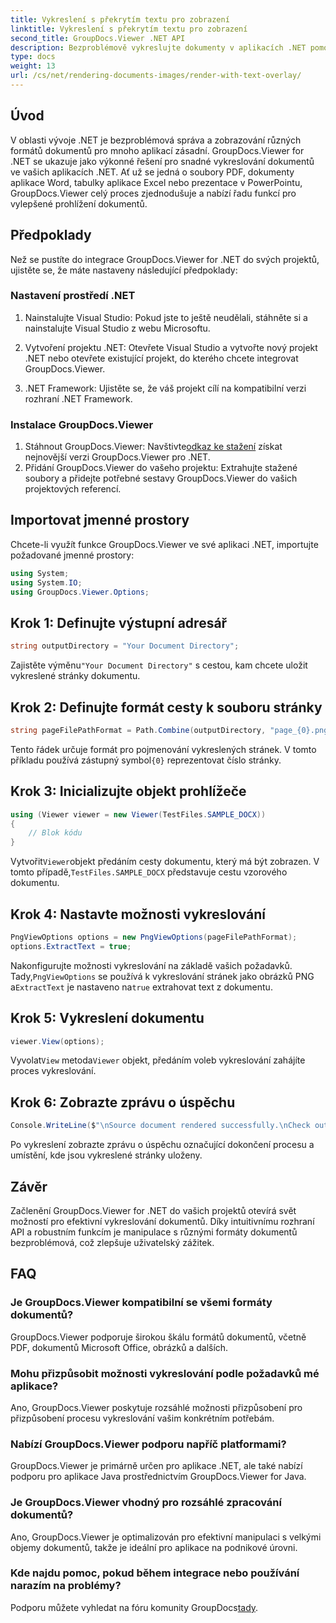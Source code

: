 ```yaml
---
title: Vykreslení s překrytím textu pro zobrazení
linktitle: Vykreslení s překrytím textu pro zobrazení
second_title: GroupDocs.Viewer .NET API
description: Bezproblémově vykreslujte dokumenty v aplikacích .NET pomocí GroupDocs.Viewer, který podporuje různé formáty pro lepší uživatelskou zkušenost.
type: docs
weight: 13
url: /cs/net/rendering-documents-images/render-with-text-overlay/
---
```

## Úvod
V oblasti vývoje .NET je bezproblémová správa a zobrazování různých formátů dokumentů pro mnoho aplikací zásadní. GroupDocs.Viewer for .NET se ukazuje jako výkonné řešení pro snadné vykreslování dokumentů ve vašich aplikacích .NET. Ať už se jedná o soubory PDF, dokumenty aplikace Word, tabulky aplikace Excel nebo prezentace v PowerPointu, GroupDocs.Viewer celý proces zjednodušuje a nabízí řadu funkcí pro vylepšené prohlížení dokumentů.
## Předpoklady
Než se pustíte do integrace GroupDocs.Viewer for .NET do svých projektů, ujistěte se, že máte nastaveny následující předpoklady:
### Nastavení prostředí .NET
1. Nainstalujte Visual Studio: Pokud jste to ještě neudělali, stáhněte si a nainstalujte Visual Studio z webu Microsoftu.
   
2. Vytvoření projektu .NET: Otevřete Visual Studio a vytvořte nový projekt .NET nebo otevřete existující projekt, do kterého chcete integrovat GroupDocs.Viewer.
3. .NET Framework: Ujistěte se, že váš projekt cílí na kompatibilní verzi rozhraní .NET Framework.
### Instalace GroupDocs.Viewer
1.  Stáhnout GroupDocs.Viewer: Navštivte[odkaz ke stažení](https://releases.groupdocs.com/viewer/net/) získat nejnovější verzi GroupDocs.Viewer pro .NET.
2. Přidání GroupDocs.Viewer do vašeho projektu: Extrahujte stažené soubory a přidejte potřebné sestavy GroupDocs.Viewer do vašich projektových referencí.

## Importovat jmenné prostory
Chcete-li využít funkce GroupDocs.Viewer ve své aplikaci .NET, importujte požadované jmenné prostory:
```csharp
using System;
using System.IO;
using GroupDocs.Viewer.Options;
```

## Krok 1: Definujte výstupní adresář
```csharp
string outputDirectory = "Your Document Directory";
```
 Zajistěte výměnu`"Your Document Directory"` s cestou, kam chcete uložit vykreslené stránky dokumentu.
## Krok 2: Definujte formát cesty k souboru stránky
```csharp
string pageFilePathFormat = Path.Combine(outputDirectory, "page_{0}.png");
```
 Tento řádek určuje formát pro pojmenování vykreslených stránek. V tomto příkladu používá zástupný symbol`{0}` reprezentovat číslo stránky.
## Krok 3: Inicializujte objekt prohlížeče
```csharp
using (Viewer viewer = new Viewer(TestFiles.SAMPLE_DOCX))
{
    // Blok kódu
}
```
 Vytvořit`Viewer`objekt předáním cesty dokumentu, který má být zobrazen. V tomto případě,`TestFiles.SAMPLE_DOCX` představuje cestu vzorového dokumentu.
## Krok 4: Nastavte možnosti vykreslování
```csharp
PngViewOptions options = new PngViewOptions(pageFilePathFormat);
options.ExtractText = true;
```
 Nakonfigurujte možnosti vykreslování na základě vašich požadavků. Tady,`PngViewOptions` se používá k vykreslování stránek jako obrázků PNG a`ExtractText` je nastaveno na`true` extrahovat text z dokumentu.
## Krok 5: Vykreslení dokumentu
```csharp
viewer.View(options);
```
 Vyvolat`View` metoda`Viewer` objekt, předáním voleb vykreslování zahájíte proces vykreslování.
## Krok 6: Zobrazte zprávu o úspěchu
```csharp
Console.WriteLine($"\nSource document rendered successfully.\nCheck output in {outputDirectory}.");
```
Po vykreslení zobrazte zprávu o úspěchu označující dokončení procesu a umístění, kde jsou vykreslené stránky uloženy.

## Závěr
Začlenění GroupDocs.Viewer for .NET do vašich projektů otevírá svět možností pro efektivní vykreslování dokumentů. Díky intuitivnímu rozhraní API a robustním funkcím je manipulace s různými formáty dokumentů bezproblémová, což zlepšuje uživatelský zážitek.
## FAQ
### Je GroupDocs.Viewer kompatibilní se všemi formáty dokumentů?
GroupDocs.Viewer podporuje širokou škálu formátů dokumentů, včetně PDF, dokumentů Microsoft Office, obrázků a dalších.
### Mohu přizpůsobit možnosti vykreslování podle požadavků mé aplikace?
Ano, GroupDocs.Viewer poskytuje rozsáhlé možnosti přizpůsobení pro přizpůsobení procesu vykreslování vašim konkrétním potřebám.
### Nabízí GroupDocs.Viewer podporu napříč platformami?
GroupDocs.Viewer je primárně určen pro aplikace .NET, ale také nabízí podporu pro aplikace Java prostřednictvím GroupDocs.Viewer for Java.
### Je GroupDocs.Viewer vhodný pro rozsáhlé zpracování dokumentů?
Ano, GroupDocs.Viewer je optimalizován pro efektivní manipulaci s velkými objemy dokumentů, takže je ideální pro aplikace na podnikové úrovni.
### Kde najdu pomoc, pokud během integrace nebo používání narazím na problémy?
 Podporu můžete vyhledat na fóru komunity GroupDocs[tady](https://forum.groupdocs.com/c/viewer/9).
